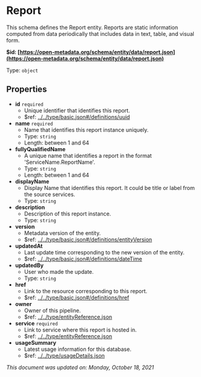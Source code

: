 # Report

This schema defines the Report entity. Reports are static information computed from data periodically that includes data in text, table, and visual form.

**$id: [https://open-metadata.org/schema/entity/data/report.json](https://open-metadata.org/schema/entity/data/report.json)**

Type: `object`

## Properties
 - **id** `required`
   - Unique identifier that identifies this report.
   - $ref: [../../type/basic.json#/definitions/uuid](../types/basic.md#uuid)
 - **name** `required`
   - Name that identifies this report instance uniquely.
   - Type: `string`
   - Length: between 1 and 64
 - **fullyQualifiedName**
   - A unique name that identifies a report in the format 'ServiceName.ReportName'.
   - Type: `string`
   - Length: between 1 and 64
 - **displayName**
     - Display Name that identifies this report. It could be title or label from the source services.
     - Type: `string`
 - **description**
   - Description of this report instance.
   - Type: `string`
 - **version**
     - Metadata version of the entity.
     - $ref: [../../type/basic.json#/definitions/entityVersion](../types/basic.md#entityversion)
 - **updatedAt**
     - Last update time corresponding to the new version of the entity.
     - $ref: [../../type/basic.json#/definitions/dateTime](../types/basic.md#datetime)
 - **updatedBy**
     - User who made the update.
     - Type: `string`
 - **href**
   - Link to the resource corresponding to this report.
   - $ref: [../../type/basic.json#/definitions/href](../types/basic.md#href)
 - **owner**
   - Owner of this pipeline.
   - $ref: [../../type/entityReference.json](../types/entityreference.md)
 - **service** `required`
   - Link to service where this report is hosted in.
   - $ref: [../../type/entityReference.json](../types/entityreference.md)
 - **usageSummary**
   - Latest usage information for this database.
   - $ref: [../../type/usageDetails.json](../types/usagedetails.md)


_This document was updated on: Monday, October 18, 2021_